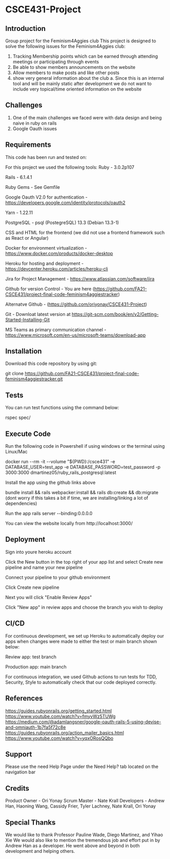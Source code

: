 # CSCE431-Project
## Introduction
Group project for the Feminism4Aggies club
This project is designed to solve the following issues for the Feminism4Aggies club:
1. Tracking Membership points which can be earned through attending meetings or participating through events
2. Be able to show members announcements on the website
3. Allow members to make posts and like other posts
4. show very general information about the club 
  a. Since this is an internal tool and will be mainly static after development we do not want to
     include very topical/time oriented information on the website
     
## Challenges
1. One of the main challenges we faced were with data design and being naive in ruby on rails
2. Google Oauth issues

## Requirements
This code has been run and tested on:

For this project we used the following tools:
Ruby - 3.0.2p107

Rails - 6.1.4.1

Ruby Gems - See Gemfile

Google Oauth V2.0 for authentication - https://developers.google.com/identity/protocols/oauth2

Yarn - 1.22.11

PostgreSQL - psql (PostegreSQL) 13.3 (Debian 13.3-1)

CSS and HTML for the frontend (we did not use a frontend framework such as React or Angular)

Docker for environment virtualization - https://www.docker.com/products/docker-desktop

Heroku for hosting and deployment - https://devcenter.heroku.com/articles/heroku-cli

Jira for Project Management - https://www.atlassian.com/software/jira

Github for version Control - You are here (https://github.com/FA21-CSCE431/project-final-code-feminism4aggiestracker)

Alternatve Github - (https://github.com/oriyonay/CSCE431-Project)
                                          
Git - Downloat latest version at https://git-scm.com/book/en/v2/Getting-Started-Installing-Git

MS Teams as primary communication channel - https://www.microsoft.com/en-us/microsoft-teams/download-app


## Installation
Download this code repository by using git:

git clone https://github.com/FA21-CSCE431/project-final-code-feminism4aggiestracker.git

## Tests
You can run test functions using the command below:

rspec spec/

## Execute Code
Run the following code in Powershell if using windows or the terminal using Linux/Mac


docker run --rm -it --volume "${PWD}:/csce431" -e DATABASE_USER=test_app -e DATABASE_PASSWORD=test_password -p 3000:3000 dmartinez05/ruby_rails_postgresql:latest

Install the app using the github links above

bundle install && rails webpacker:install && rails db:create && db:migrate 
(dont worry if this takes a bit if time, we are installing/linking a lot of dependencies)

Run the app rails server --binding:0.0.0.0

You can view the website locally from http://localhost:3000/

## Deployment
Sign into youre heroku account

Click the New button in the top right of your app list and select Create new pipeline and name your new pipeline

Connect your pipeline to your github environment

Click Create new pipeline

Next you will click "Enable Review Apps"

Click "New app" in review apps and choose the branch you wish to deploy

## CI/CD
For continuous development, we set up Heroku to automatically deploy our apps when changes were made to either the test or main branch shown below:

Review app: test branch

Production app: main branch

For continuous integration, we used Github actions to run tests for TDD, Security, Style to automatically check that our code deployed correctly.

## References
https://guides.rubyonrails.org/getting_started.html
https://www.youtube.com/watch?v=fmyvWz5TUWg
https://medium.com/@adamlangsner/google-oauth-rails-5-using-devise-and-omniauth-1b7fa5f72c8e
https://guides.rubyonrails.org/action_mailer_basics.html
https://www.youtube.com/watch?v=yqxORosQQbo

## Support
Please use the need Help Page under the Need Help? tab located on the navigation bar

## Credits
Product Owner - Ori Yonay
Scrum Master - Nate Krall
Developers - Andrew Han, Haoning Wang, Cassidy Frier, Tyler Lachney, Nate Krall, Ori Yonay

## Special Thanks
We would like to thank Professor Pauline Wade, Diego Martinez, and Yihao Xie
We would also like to mention the tremendous job and effort put in by Andrew Han as a developer. He went above and beyond in both development and helping others.
